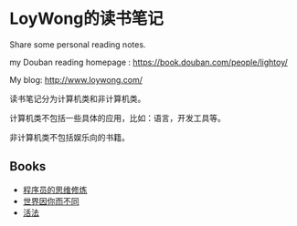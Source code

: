 # LoyWong的读书笔记

Share some personal reading notes.

my Douban reading homepage : https://book.douban.com/people/lightoy/

My blog: http://www.loywong.com/

读书笔记分为计算机类和非计算机类。

计算机类不包括一些具体的应用，比如：语言，开发工具等。

非计算机类不包括娱乐向的书籍。

## Books
- [程序员的思维修炼](https://github.com/loywong/ReadingNotes/blob/main/%E7%A8%8B%E5%BA%8F%E5%91%98%E7%9A%84%E6%80%9D%E7%BB%B4%E4%BF%AE%E7%82%BC.md)
- [世界因你而不同](https://github.com/loywong/ReadingNotes/blob/main/%E4%B8%96%E7%95%8C%E5%9B%A0%E4%BD%A0%E8%80%8C%E4%B8%8D%E5%90%8C.md)
- [活法](https://github.com/loywong/ReadingNotes/blob/main/%E6%B4%BB%E6%B3%95.md)
